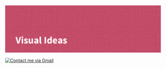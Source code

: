 [![VisualIdeas's GitHub Banner](./assets/GitHubHeader.png)](https://github.com/visual-ideas)



[![Contact me via Gmail](https://img.shields.io/badge/Gmail-D14836?style=for-the-badge&logo=gmail&logoColor=white)](mailto:alex.visualideas@gmail.com)
